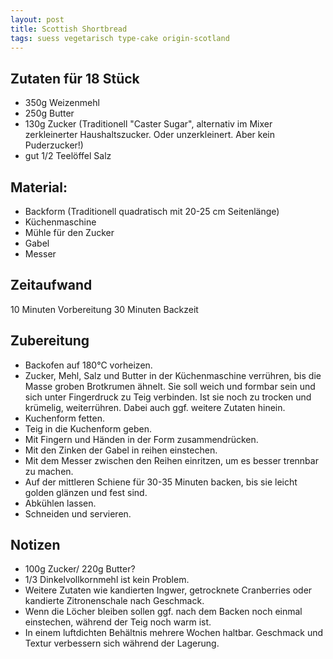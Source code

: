 ```yaml
---
layout: post
title: Scottish Shortbread
tags: suess vegetarisch type-cake origin-scotland
---
```

## Zutaten für 18 Stück
* 350g Weizenmehl
* 250g Butter
* 130g Zucker (Traditionell "Caster Sugar", alternativ im Mixer zerkleinerter Haushaltszucker. Oder unzerkleinert. Aber kein Puderzucker!)
* gut 1/2 Teelöffel Salz

## Material:
* Backform (Traditionell quadratisch mit 20-25 cm Seitenlänge)
* Küchenmaschine
* Mühle für den Zucker
* Gabel
* Messer

## Zeitaufwand
10 Minuten Vorbereitung
30 Minuten Backzeit

## Zubereitung
* Backofen auf 180°C vorheizen.
* Zucker, Mehl, Salz und Butter in der Küchenmaschine verrühren, bis die Masse groben Brotkrumen ähnelt. Sie soll weich und formbar sein und sich unter Fingerdruck zu Teig verbinden. Ist sie noch zu trocken und krümelig, weiterrühren. Dabei auch ggf. weitere Zutaten hinein.
* Kuchenform fetten.
* Teig in die Kuchenform geben. 
* Mit Fingern und Händen in der Form zusammendrücken.
* Mit den Zinken der Gabel in reihen einstechen. 
* Mit dem Messer zwischen den Reihen einritzen, um es besser trennbar zu machen.
* Auf der mittleren Schiene für 30-35 Minuten backen, bis sie leicht golden glänzen und fest sind.
* Abkühlen lassen.
* Schneiden und servieren.

## Notizen
* 100g Zucker/ 220g Butter?
* 1/3 Dinkelvollkornmehl ist kein Problem.
* Weitere Zutaten wie kandierten Ingwer, getrocknete Cranberries oder kandierte Zitronenschale nach Geschmack.
* Wenn die Löcher bleiben sollen ggf. nach dem Backen noch einmal einstechen, während der Teig noch warm ist. 
* In einem luftdichten Behältnis mehrere Wochen haltbar. Geschmack und Textur verbessern sich während der Lagerung.
